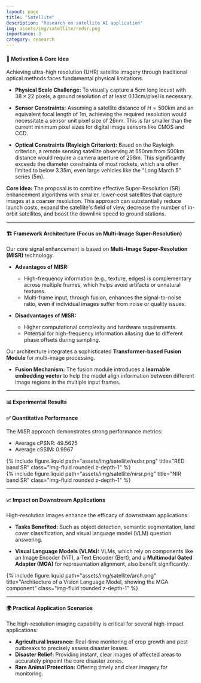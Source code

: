 ```yaml
---
layout: page
title: "Satellite"
description: "Research on satellite AI application"
img: assets/img/satellite/redsr.png
importance: 3
category: research
---
```


#### **🧠 Motivation & Core Idea**

Achieving ultra-high resolution (UHR) satellite imagery through traditional optical methods faces fundamental physical limitations.

* **Physical Scale Challenge:** To visually capture a $5\text{cm}$ long locust with $38\times 22$ pixels, a ground resolution of at least $0.13\text{cm}/\text{pixel}$ is necessary.

* **Sensor Constraints:** Assuming a satellite distance of $H=500\text{km}$ and an equivalent focal length of $1\text{m}$, achieving the required resolution would necessitate a sensor unit pixel size of $26\text{nm}$. This is far smaller than the current minimum pixel sizes for digital image sensors like CMOS and CCD.
* **Optical Constraints (Rayleigh Criterion):** Based on the Rayleigh criterion, a remote sensing satellite observing at $550\text{nm}$ from $500\text{km}$ distance would require a camera aperture of $258\text{m}$. This significantly exceeds the diameter constraints of most rockets, which are often limited to below $3.35\text{m}$, even large vehicles like the "Long March 5" series ($5\text{m}$).


**Core Idea:** The proposal is to combine effective Super-Resolution (SR) enhancement algorithms with smaller, lower-cost satellites that capture images at a coarser resolution. This approach can substantially reduce launch costs, expand the satellite's field of view, decrease the number of in-orbit satellites, and boost the downlink speed to ground stations.

---

#### **🏗️ Framework Architecture (Focus on Multi-Image Super-Resolution)**

Our core signal enhancement is based on **Multi-Image Super-Resolution (MISR)** technology.

* **Advantages of MISR:**

  * High-frequency information (e.g., texture, edges) is complementary across multiple frames, which helps avoid artifacts or unnatural textures.
  * Multi-frame input, through fusion, enhances the signal-to-noise ratio, even if individual images suffer from noise or quality issues.
* **Disadvantages of MISR:**

  * Higher computational complexity and hardware requirements.
  * Potential for high-frequency information aliasing due to different phase offsets during sampling.

Our architecture integrates a sophisticated **Transformer-based Fusion Module** for multi-image processing.

* **Fusion Mechanism:** The fusion module introduces a **learnable embedding vector** to help the model align information between different image regions in the multiple input frames.


---

#### **📊 Experimental Results**

#### **✅ Quantitative Performance**

The MISR approach demonstrates strong performance metrics:

* Average cPSNR: $49.5625$
* Average cSSIM: $0.9967$

<div class="row">
  <div class="col-md-6">
    {% include figure.liquid path="assets/img/satellite/redsr.png" title="RED band SR" class="img-fluid rounded z-depth-1" %}
  </div>
  <div class="col-md-6">
    {% include figure.liquid path="assets/img/satellite/nirsr.png" title="NIR band SR" class="img-fluid rounded z-depth-1" %}
  </div>
</div>

---

#### **📈 Impact on Downstream Applications**

High-resolution images enhance the efficacy of downstream applications:

* **Tasks Benefited:** Such as object detection, semantic segmentation, land cover classification, and visual language model (VLM) question answering.


* **Visual Language Models (VLMs):** VLMs, which rely on components like an Image Encoder (ViT), a Text Encoder (Bert), and a **Multimodal Gated Adapter (MGA)** for representation alignment, also benefit significantly.

{% include figure.liquid path="assets/img/satellite/arch.png" title="Architecture of a Vision Language Model, showing the MGA component" class="img-fluid rounded z-depth-1" %}

---

#### **🌍 Practical Application Scenarios**

The high-resolution imaging capability is critical for several high-impact applications:

* **Agricultural Insurance:** Real-time monitoring of crop growth and pest outbreaks to precisely assess disaster losses.
* **Disaster Relief:** Providing instant, clear images of affected areas to accurately pinpoint the core disaster zones.
* **Rare Animal Protection:** Offering timely and clear imagery for monitoring.

